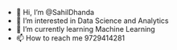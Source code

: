 - 👋 Hi, I’m @SahilDhanda
- 👀 I’m interested in Data Science and Analytics
- 🌱 I’m currently learning Machine Learning
- 📫 How to reach me 9729414281

<!---
SahilDhanda0/SahilDhanda0 is a ✨ special ✨ repository because its `README.md` (this file) appears on your GitHub profile.
You can click the Preview link to take a look at your changes.
--->
